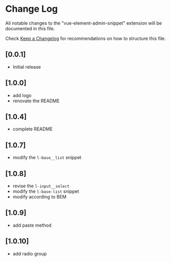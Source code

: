 # Change Log

All notable changes to the "vue-element-admin-snippet" extension will be documented in this file.

Check [Keep a Changelog](http://keepachangelog.com/) for recommendations on how to structure this file.

## [0.0.1]

- Initial release

## [1.0.0]

- add logo
- renovate the README

## [1.0.4]

- complete README

## [1.0.7]

- modify the `l-base__list` snippet

## [1.0.8]

- revise the `l-input__select`
- modify the `l-base-list` snippet
- modify according to BEM

## [1.0.9]

- add paste method

## [1.0.10]

- add radio group
